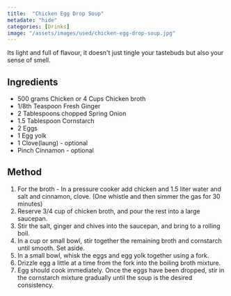 ```yaml
---
title:  "Chicken Egg Drop Soup"
metadate: "hide"
categories: [Drinks]
image: "/assets/images/used/chicken-egg-drop-soup.jpg"
---
```


Its light and full of flavour, it doesn't just tingle your tastebuds but also your sense of smell.

## Ingredients

- 500 grams Chicken or 4 Cups Chicken broth
- 1/8th Teaspoon Fresh Ginger
- 2 Tablespoons chopped Spring Onion
- 1.5 Tablespoon Cornstarch
- 2 Eggs
- 1 Egg yolk
- 1 Clove(laung) - optional
- Pinch Cinnamon - optional

## Method

1. For the broth - In a pressure cooker add chicken and 1.5 liter water and salt and cinnamon, clove. (One whistle and then simmer the gas for 30 minutes)
2. Reserve 3/4 cup of chicken broth, and pour the rest into a large saucepan. 
3. Stir the salt, ginger and chives into the saucepan, and bring to a rolling boil. 
4. In a cup or small bowl, stir together the remaining broth and cornstarch until smooth. Set aside.
5. In a small bowl, whisk the eggs and egg yolk together using a fork. 
6. Drizzle egg a little at a time from the fork into the boiling broth mixture. 
7. Egg should cook immediately. Once the eggs have been dropped, stir in the cornstarch mixture gradually until the soup is the desired consistency.

